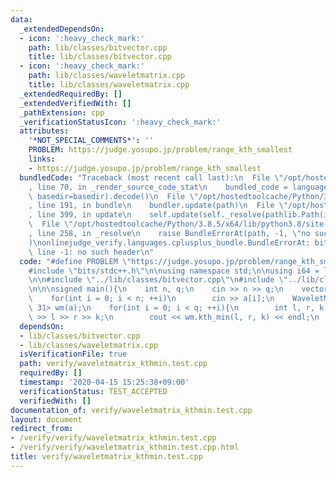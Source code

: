 ```yaml
---
data:
  _extendedDependsOn:
  - icon: ':heavy_check_mark:'
    path: lib/classes/bitvector.cpp
    title: lib/classes/bitvector.cpp
  - icon: ':heavy_check_mark:'
    path: lib/classes/waveletmatrix.cpp
    title: lib/classes/waveletmatrix.cpp
  _extendedRequiredBy: []
  _extendedVerifiedWith: []
  _pathExtension: cpp
  _verificationStatusIcon: ':heavy_check_mark:'
  attributes:
    '*NOT_SPECIAL_COMMENTS*': ''
    PROBLEM: https://judge.yosupo.jp/problem/range_kth_smallest
    links:
    - https://judge.yosupo.jp/problem/range_kth_smallest
  bundledCode: "Traceback (most recent call last):\n  File \"/opt/hostedtoolcache/Python/3.8.5/x64/lib/python3.8/site-packages/onlinejudge_verify/documentation/build.py\"\
    , line 70, in _render_source_code_stat\n    bundled_code = language.bundle(stat.path,\
    \ basedir=basedir).decode()\n  File \"/opt/hostedtoolcache/Python/3.8.5/x64/lib/python3.8/site-packages/onlinejudge_verify/languages/cplusplus.py\"\
    , line 191, in bundle\n    bundler.update(path)\n  File \"/opt/hostedtoolcache/Python/3.8.5/x64/lib/python3.8/site-packages/onlinejudge_verify/languages/cplusplus_bundle.py\"\
    , line 399, in update\n    self.update(self._resolve(pathlib.Path(included), included_from=path))\n\
    \  File \"/opt/hostedtoolcache/Python/3.8.5/x64/lib/python3.8/site-packages/onlinejudge_verify/languages/cplusplus_bundle.py\"\
    , line 258, in _resolve\n    raise BundleErrorAt(path, -1, \"no such header\"\
    )\nonlinejudge_verify.languages.cplusplus_bundle.BundleErrorAt: bits/stdc++.h:\
    \ line -1: no such header\n"
  code: "#define PROBLEM \"https://judge.yosupo.jp/problem/range_kth_smallest\"\n\
    #include \"bits/stdc++.h\"\n\nusing namespace std;\n\nusing i64 = long long;\n\
    \n\n#include \"../lib/classes/bitvector.cpp\"\n#include \"../lib/classes/waveletmatrix.cpp\"\
    \n\n\nsigned main(){\n    int n, q;\n    cin >> n >> q;\n    vector<int> a(n);\n\
    \    for(int i = 0; i < n; ++i)\n        cin >> a[i];\n    WaveletMatrix<int,\
    \ 31> wm(a);\n    for(int i = 0; i < q; ++i){\n        int l, r, k;\n        cin\
    \ >> l >> r >> k;\n        cout << wm.kth_min(l, r, k) << endl;\n    }\n}\n\n"
  dependsOn:
  - lib/classes/bitvector.cpp
  - lib/classes/waveletmatrix.cpp
  isVerificationFile: true
  path: verify/waveletmatrix_kthmin.test.cpp
  requiredBy: []
  timestamp: '2020-04-15 15:25:38+09:00'
  verificationStatus: TEST_ACCEPTED
  verifiedWith: []
documentation_of: verify/waveletmatrix_kthmin.test.cpp
layout: document
redirect_from:
- /verify/verify/waveletmatrix_kthmin.test.cpp
- /verify/verify/waveletmatrix_kthmin.test.cpp.html
title: verify/waveletmatrix_kthmin.test.cpp
---
```

